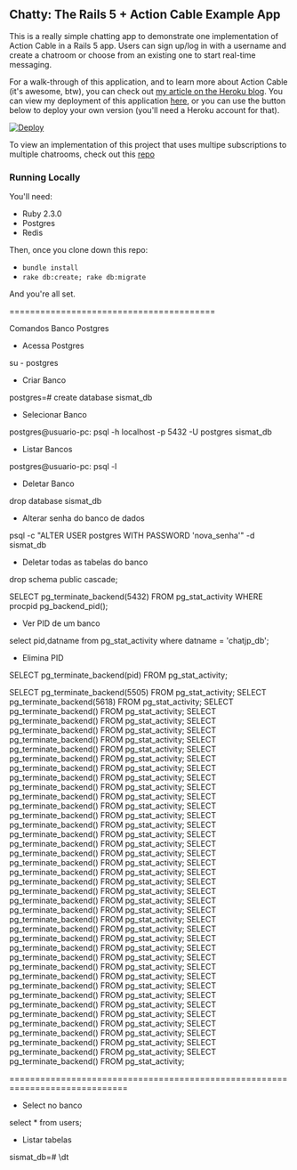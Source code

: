 ## Chatty: The Rails 5 + Action Cable Example App

This is a really simple chatting app to demonstrate one implementation of Action Cable in a Rails 5 app. Users can sign up/log in with a username and create a chatroom or choose from an existing one to start real-time messaging.

For a walk-through of this application, and to learn more about Action Cable (it's awesome, btw), you can check out [my article on the Heroku blog](https://blog.heroku.com/archives/2016/5/9/real_time_rails_implementing_websockets_in_rails_5_with_action_cable). You can view my deployment of this application [here](https://action-cable-example.herokuapp.com), or you can use the button below to deploy your own version (you'll need a Heroku account for that).

[![Deploy](https://www.herokucdn.com/deploy/button.svg)](https://heroku.com/deploy)

To view an implementation of this project that uses multipe subscriptions to multiple chatrooms, check out this [repo](https://github.com/SophieDeBenedetto/rails-5-action-cable-meetup)

### Running Locally

You'll need:

* Ruby 2.3.0
* Postgres
* Redis

Then, once you clone down this repo:

* `bundle install`
* `rake db:create; rake db:migrate`

And you're all set.




========================================

Comandos Banco Postgres

- Acessa Postgres

su - postgres



- Criar Banco

postgres=# create database sismat_db



- Selecionar Banco

postgres@usuario-pc: psql -h localhost -p 5432 -U postgres sismat_db



- Listar Bancos

postgres@usuario-pc: psql -l



- Deletar Banco

drop database sismat_db



- Alterar senha do banco de dados

psql -c "ALTER USER postgres WITH PASSWORD 'nova_senha'" -d sismat_db



- Deletar todas as tabelas do banco

drop schema public cascade;


SELECT pg_terminate_backend(5432) FROM pg_stat_activity WHERE procpid  pg_backend_pid();



- Ver PID de um banco

select pid,datname from pg_stat_activity where datname = 'chatjp_db';

- Elimina PID

SELECT pg_terminate_backend(pid) FROM pg_stat_activity;

SELECT pg_terminate_backend(5505) FROM pg_stat_activity;
SELECT pg_terminate_backend(5618) FROM pg_stat_activity;
SELECT pg_terminate_backend() FROM pg_stat_activity;
SELECT pg_terminate_backend() FROM pg_stat_activity;
SELECT pg_terminate_backend() FROM pg_stat_activity;
SELECT pg_terminate_backend() FROM pg_stat_activity;
SELECT pg_terminate_backend() FROM pg_stat_activity;
SELECT pg_terminate_backend() FROM pg_stat_activity;
SELECT pg_terminate_backend() FROM pg_stat_activity;
SELECT pg_terminate_backend() FROM pg_stat_activity;
SELECT pg_terminate_backend() FROM pg_stat_activity;
SELECT pg_terminate_backend() FROM pg_stat_activity;
SELECT pg_terminate_backend() FROM pg_stat_activity;
SELECT pg_terminate_backend() FROM pg_stat_activity;
SELECT pg_terminate_backend() FROM pg_stat_activity;
SELECT pg_terminate_backend() FROM pg_stat_activity;
SELECT pg_terminate_backend() FROM pg_stat_activity;
SELECT pg_terminate_backend() FROM pg_stat_activity;
SELECT pg_terminate_backend() FROM pg_stat_activity;
SELECT pg_terminate_backend() FROM pg_stat_activity;
SELECT pg_terminate_backend() FROM pg_stat_activity;
SELECT pg_terminate_backend() FROM pg_stat_activity;
SELECT pg_terminate_backend() FROM pg_stat_activity;
SELECT pg_terminate_backend() FROM pg_stat_activity;
SELECT pg_terminate_backend() FROM pg_stat_activity;
SELECT pg_terminate_backend() FROM pg_stat_activity;
SELECT pg_terminate_backend() FROM pg_stat_activity;
SELECT pg_terminate_backend() FROM pg_stat_activity;
SELECT pg_terminate_backend() FROM pg_stat_activity;
SELECT pg_terminate_backend() FROM pg_stat_activity;
SELECT pg_terminate_backend() FROM pg_stat_activity;
SELECT pg_terminate_backend() FROM pg_stat_activity;
SELECT pg_terminate_backend() FROM pg_stat_activity;
SELECT pg_terminate_backend() FROM pg_stat_activity;
SELECT pg_terminate_backend() FROM pg_stat_activity;
SELECT pg_terminate_backend() FROM pg_stat_activity;
SELECT pg_terminate_backend() FROM pg_stat_activity;
SELECT pg_terminate_backend() FROM pg_stat_activity;
SELECT pg_terminate_backend() FROM pg_stat_activity;
SELECT pg_terminate_backend() FROM pg_stat_activity;

=============================================================================

- Select no banco

select * from users;



- Listar tabelas

sismat_db=# \dt
